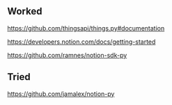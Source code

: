 <!-- # Title -->

## Worked

https://github.com/thingsapi/things.py#documentation

https://developers.notion.com/docs/getting-started

https://github.com/ramnes/notion-sdk-py

## Tried

https://github.com/jamalex/notion-py